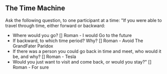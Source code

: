 
## **The Time Machine**

Ask the following question, to one participant at a time: "If you were able to travel through time, either forward or backward:

- Where would you go?
[] Roman - I would Go to the future
- If backward, to which time period? Why?
[] Roman - Avoid The GrandFater Paridox
- If there was a person you could go back in time and meet, who would it be, and why?
[] Roman - Tesla
- Would you just want to visit and come back, or would you stay?"
[] Roman - For sure
